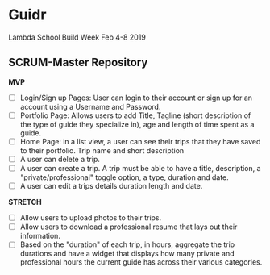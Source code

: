 # Guidr
Lambda School Build Week Feb 4-8 2019

## SCRUM-Master Repository

**MVP**

- [ ] Login/Sign up Pages: User can login to their account or sign up for an account using a Username and Password. 
- [ ] Portfolio Page: Allows users to add Title, Tagline (short description of the type of guide they specialize in), age and length of time spent as a guide. 
- [ ] Home Page: in a list view, a user can see their trips that they have saved to their portfolio. Trip name and short description 
- [ ] A user can delete a trip.
- [ ] A user can create a trip. A trip must be able to have a title, description, a "private/professional" toggle option, a type, duration and date.
- [ ] A user can edit a trips details duration length and date.

**STRETCH**

- [ ] Allow users to upload photos to their trips. 
- [ ] Allow users to download a professional resume that lays out their information.
- [ ] Based on the "duration" of each trip, in hours, aggregate the trip durations and have a widget that displays how many private and professional hours the current guide has across their various categories. 
